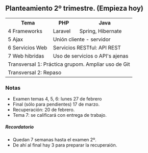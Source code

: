 ## Planteamiento 2º trimestre. (Empieza hoy)

<table>
  <tr>
    <th>Tema</th>
    <th>PHP</th>
    <th>Java</th>
  </tr>
<tr>
    <td>4 Frameworks</td>
    <td>Laravel</td>
    <td>Spring, Hibernate</td>
</tr>
<tr>
    <td>5 Ajax</td>
    <td colspan="2">Unión cliente - servidor</td>
</tr>
<tr>
    <td>6 Servicios Web</td>
    <td colspan="2">Servicios RESTful: API REST</td>
</tr>
<tr>
    <td>7 Web hibridas</td>
    <td colspan="2">Uso de servicios o API's ajenas</td>
</tr>
<tr><td colspan="3"> Transversal 1: Práctica grupom. Ampliar uso de Git</tr>
<tr><td colspan="3"> Transversal 2: Repaso</tr>
</table>

### Notas
- Examen temas 4, 5, 6: lunes 27 de febrero
- Final (sólo para pendientes) 17 de marzo.
- Recuperación: 20 de febrero.
- Tema 7: se calificará con entrega de trabajo.

##### Recordatorio 
- Quedan 7 semanas hasta el examen 2º. 
- De ahí al final hay 3 para preparar la recuperaión.